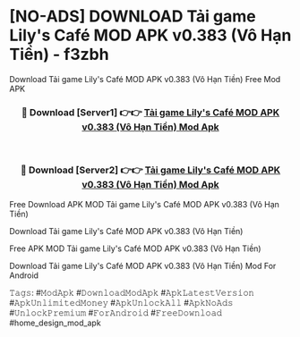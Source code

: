 # [NO-ADS] DOWNLOAD Tải game Lily's Café MOD APK v0.383 (Vô Hạn Tiền) - f3zbh
Download Tải game Lily's Café MOD APK v0.383 (Vô Hạn Tiền) Free Mod APK

<div align="center">
<h3>🔴 Download [Server1] 👉👉 <a href="https://apk-comot.site?title=Tải_game_Lily's_Café_MOD_APK_v0.383_(Vô_Hạn_Tiền)">Tải game Lily's Café MOD APK v0.383 (Vô Hạn Tiền) Mod Apk</a></h3><br>

<h3>🔴 Download [Server2] 👉👉 <a href="https://apk-comot.site?title=Tải_game_Lily's_Café_MOD_APK_v0.383_(Vô_Hạn_Tiền)">Tải game Lily's Café MOD APK v0.383 (Vô Hạn Tiền) Mod Apk</a></h3>
</div>


Free Download APK MOD Tải game Lily's Café MOD APK v0.383 (Vô Hạn Tiền)

Download Tải game Lily's Café MOD APK v0.383 (Vô Hạn Tiền) 

Free APK MOD Tải game Lily's Café MOD APK v0.383 (Vô Hạn Tiền) 

Download Tải game Lily's Café MOD APK v0.383 (Vô Hạn Tiền) Mod For Android

𝚃𝚊𝚐𝚜: #𝙼𝚘𝚍𝙰𝚙𝚔 #𝙳𝚘𝚠𝚗𝚕𝚘𝚊𝚍𝙼𝚘𝚍𝙰𝚙𝚔 #𝙰𝚙𝚔𝙻𝚊𝚝𝚎𝚜𝚝𝚅𝚎𝚛𝚜𝚒𝚘𝚗 #𝙰𝚙𝚔𝚄𝚗𝚕𝚒𝚖𝚒𝚝𝚎𝚍𝙼𝚘𝚗𝚎𝚢 #𝙰𝚙𝚔𝚄𝚗𝚕𝚘𝚌𝚔𝙰𝚕𝚕 #𝙰𝚙𝚔𝙽𝚘𝙰𝚍𝚜 #𝚄𝚗𝚕𝚘𝚌𝚔𝙿𝚛𝚎𝚖𝚒𝚞𝚖 #𝙵𝚘𝚛𝙰𝚗𝚍𝚛𝚘𝚒𝚍 #𝙵𝚛𝚎𝚎𝙳𝚘𝚠𝚗𝚕𝚘𝚊𝚍 #home_design_mod_apk